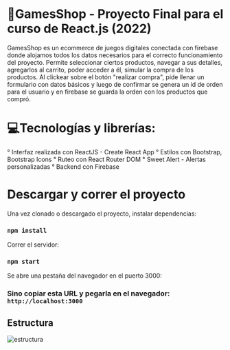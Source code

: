 # 🚀GamesShop - Proyecto Final para el curso de React.js (2022)

GamesShop es un ecommerce de juegos digitales conectada con firebase donde alojamos todos los datos necesarios para el correcto funcionamiento del proyecto.
Permite seleccionar ciertos productos, navegar a sus detalles, agregarlos al carrito, poder acceder a él, simular la compra de los productos.
Al clickear sobre el botón "realizar compra", pide llenar un formulario con datos básicos y luego de confirmar se genera un id de orden para el usuario y en firebase se guarda la orden con los productos que compró.

# 💻Tecnologías y librerías:
° Interfaz realizada con ReactJS - Create React App
° Estilos con Bootstrap, Bootstrap Icons
° Ruteo con React Router DOM
° Sweet Alert - Alertas personalizadas
° Backend con Firebase

# Descargar y correr el proyecto

Una vez clonado o descargado el proyecto, instalar dependencias:

### `npm install`

Correr el servidor:

### `npm start`

Se abre una pestaña del navegador en el puerto 3000:

### Sino copiar esta URL y pegarla en el navegador: `http://localhost:3000`

## Estructura
![estructura](https://user-images.githubusercontent.com/56145905/191438479-ffb22b7d-7ae6-456a-91bf-b884aeb88a72.png)

